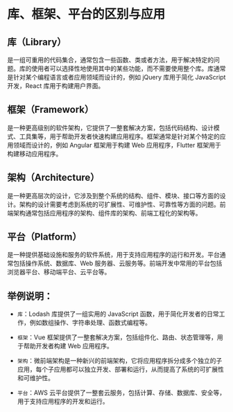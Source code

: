 # 库、框架、平台的区别与应用

## 库（Library）

是一组可重用的代码集合，通常包含一些函数、类或者方法，用于解决特定的问题。库的使用者可以选择性地使用其中的某些功能，而不需要使用整个库。库通常是针对某个编程语言或者应用领域而设计的，例如 jQuery 库用于简化 JavaScript 开发，React 库用于构建用户界面。

## 框架（Framework）

是一种更高级别的软件架构，它提供了一整套解决方案，包括代码结构、设计模式、工具集等，用于帮助开发者快速构建应用程序。框架通常是针对某个特定的应用领域而设计的，例如 Angular 框架用于构建 Web 应用程序，Flutter 框架用于构建移动应用程序。

## 架构（Architecture）

是一种更高层次的设计，它涉及到整个系统的结构、组件、模块、接口等方面的设计。架构的设计需要考虑到系统的可扩展性、可维护性、可靠性等方面的问题。前端架构通常包括应用程序的架构、组件库的架构、前端工程化的架构等。

## 平台（Platform）

是一种提供基础设施和服务的软件系统，用于支持应用程序的运行和开发。平台通常包括操作系统、数据库、Web 服务器、云服务等。前端开发中常用的平台包括浏览器平台、移动端平台、云平台等。

## 举例说明：

- `库`：Lodash 库提供了一组实用的 JavaScript 函数，用于简化开发者的日常工作，例如数组操作、字符串处理、函数式编程等。

- `框架`：Vue 框架提供了一整套解决方案，包括组件化、路由、状态管理等，用于帮助开发者构建 Web 应用程序。

- `架构`：微前端架构是一种新兴的前端架构，它将应用程序拆分成多个独立的子应用，每个子应用都可以独立开发、部署和运行，从而提高了系统的可扩展性和可维护性。

- `平台`：AWS 云平台提供了一整套云服务，包括计算、存储、数据库、安全等，用于支持应用程序的开发和运行。
